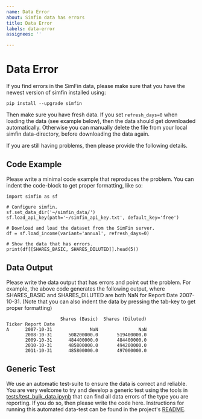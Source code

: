 ```yaml
---
name: Data Error
about: Simfin data has errors
title: Data Error
labels: data-error
assignees: ''

---
```


# Data Error

If you find errors in the SimFin data, please make sure that you
have the newest version of simfin installed using:

    pip install --upgrade simfin

Then make sure you have fresh data. If you set `refresh_days=0` when
loading the data (see example below), then the data should get downloaded
automatically. Otherwise you can manually delete the file from your
local simfin data-directory, before downloading the data again.

If you are still having problems, then please provide the following
details.


## Code Example

Please write a minimal code example that reproduces the problem.
You can indent the code-block to get proper formatting, like so:

    import simfin as sf

    # Configure simfin.
    sf.set_data_dir('~/simfin_data/')
    sf.load_api_key(path='~/simfin_api_key.txt', default_key='free')

    # Download and load the dataset from the SimFin server.
    df = sf.load_income(variant='annual', refresh_days=0)

    # Show the data that has errors.
    print(df[[SHARES_BASIC, SHARES_DILUTED]].head(5))


## Data Output

Please write the data output that has errors and point out the problem.
For example, the above code generates the following output,
where SHARES_BASIC and SHARES_DILUTED are both NaN for Report Date 2007-10-31.
(Note that you can also indent the data by pressing the tab-key to get
proper formatting)

                        Shares (Basic)  Shares (Diluted)
    Ticker Report Date                                  
    A      2007-10-31              NaN               NaN
           2008-10-31      508200000.0       519400000.0
           2009-10-31      484400000.0       484400000.0
           2010-10-31      485800000.0       494200000.0
           2011-10-31      485800000.0       497000000.0


## Generic Test

We use an automatic test-suite to ensure the data is correct and reliable.
You are very welcome to try and develop a generic test using the tools in
[tests/test_bulk_data.ipynb](https://github.com/SimFin/simfin/blob/master/tests/test_bulk_data.ipynb)
that can find all data errors of the type you are reporting. If you do so,
then please write the code here. Instructions for running this automated
data-test can be found in the project's [README](https://github.com/SimFin/simfin/blob/master/README.md).
